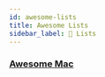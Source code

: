 ```yaml
---
id: awesome-lists
title: Awesome Lists
sidebar_label: 🌟 Lists
---
```


### [Awesome Mac](https://github.com/jaywcjlove/awesome-mac)